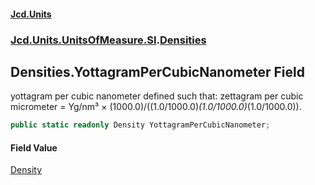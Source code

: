 #### [Jcd.Units](index.md 'index')
### [Jcd.Units.UnitsOfMeasure.SI](Jcd.Units.UnitsOfMeasure.SI.md 'Jcd.Units.UnitsOfMeasure.SI').[Densities](Densities.md 'Jcd.Units.UnitsOfMeasure.SI.Densities')

## Densities.YottagramPerCubicNanometer Field

yottagram per cubic nanometer defined such that: zettagram per cubic micrometer = Yg/nm³ × (1000.0)/((1.0/1000.0)*(1.0/1000.0)*(1.0/1000.0)).

```csharp
public static readonly Density YottagramPerCubicNanometer;
```

#### Field Value
[Density](Density.md 'Jcd.Units.UnitTypes.Density')